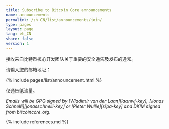 ```yaml
---
title: Subscribe to Bitcoin Core announcements
name: announcements
permalink: /zh_CN/list/announcements/join/
type: pages
layout: page
lang: zh_CN
share: false
version: 1
---
```

接收来自比特币核心开发团队关于重要的安全通告及发布的通知。

请输入您的邮箱地址：

{% include pages/list/announcement.html %}
    
仅通告低流量。

_Emails will be GPG signed by [Wladimir van der Laan][laanwj-key], [Jonas Schnelli][jonasschnelli-key] or [Pieter Wullie][sipa-key] and DKIM signed from bitcoincore.org_.

{% include references.md %}